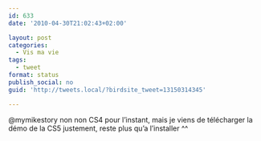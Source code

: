 ```yaml
---
id: 633
date: '2010-04-30T21:02:43+02:00'

layout: post
categories:
  - Vis ma vie
tags:
  - tweet
format: status
publish_social: no
guid: 'http://tweets.local/?birdsite_tweet=13150314345'

---
```


@mymikestory non non CS4 pour l’instant, mais je viens de télécharger la démo de la CS5 justement, reste plus qu’a l’installer ^^